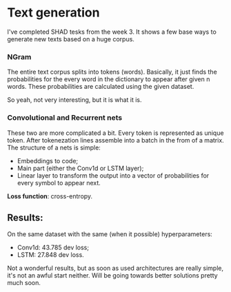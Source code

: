 # Text generation

I've completed SHAD tesks from the week 3. It shows a few base ways to generate new texts based on a huge corpus.

### NGram

The entire text corpus splits into tokens (words). Basically, it just finds the probabilities for the every word in the dictionary to appear after given n words. These probabilities are calculated using the given dataset.

So yeah, not very interesting, but it is what it is.

### Convolutional and Recurrent nets

These two are more complicated a bit. Every token is represented as unique token. After tokenezation lines assemble into a batch in the from of a matrix. The structure of a nets is simple:

- Embeddings to code;
- Main part (either the Conv1d or LSTM layer);
- Linear layer to transform the output into a vector of probabilities for every symbol to appear next.

**Loss function**: cross-entropy.

## Results: 

On the same dataset with the same (when it possible) hyperparameters:

- Conv1d: 43.785 dev loss;
- LSTM: 27.848 dev loss.

Not a wonderful results, but as soon as used architectures are really simple, it's not an awful start neither. Will be going towards better solutions pretty much soon.
